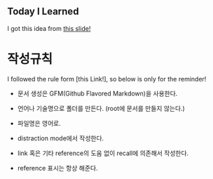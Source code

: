## Today I Learned

I got this idea from [this slide!](http://www.slideshare.net/jayjin0427/ss-61315271)

# 작성규칙
I followed the rule form [this Link!], so below is only for the reminder!

* 문서 생성은 GFM(Github Flavored Markdown)을 사용한다. 

* 언어나 기술명으로 폴더를 만든다. (root에 문서를 만들지 않는다.)

* 파일명은 영어로.

* distraction mode에서 작성한다. 

* link 혹은 기타 reference의 도움 없이 recall에 의존해서 작성한다. 

* reference 표시는 항상 해준다.
